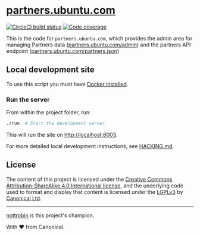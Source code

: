 [partners.ubuntu.com](http://partners.ubuntu.com)
===
[![CircleCI build status](https://circleci.com/gh/canonical-web-and-design/partners.ubuntu.com.svg?style=shield)](https://circleci.com/gh/canonical-web-and-design/partners.ubuntu.com) [![Code coverage](https://codecov.io/gh/canonical-web-and-design/partners.ubuntu.com/branch/master/graph/badge.svg)](https://codecov.io/gh/canonical-web-and-design/partners.ubuntu.com)

This is the code for `partners.ubuntu.com`, which provides the admin area for managing Partners data ([partners.ubuntu.com/admin](https://partners.ubuntu.com/admin)) and the partners API endpoint ([partners.ubuntu.com/partners.json](https://partners.ubuntu.com/partners.json))

Local development site
---

To use this script you must have [Docker installed](https://www.docker.com/products/docker).

### Run the server

From within the project folder, run:

``` bash
./run  # Start the development server
```

This will run the site on <http://localhost:8003>.

For more detailed local development instructions, see [HACKING.md](HACKING.md).

License
---

The content of this project is licensed under the [Creative Commons Attribution-ShareAlike 4.0 International license](https://creativecommons.org/licenses/by-sa/4.0/), and the underlying code used to format and display that content is licensed under the [LGPLv3](http://opensource.org/licenses/lgpl-3.0.html) by [Canonical Ltd](http://www.canonical.com/).

---

[nottrobin](https://github.com/nottrobin) is this project's champion.

With ♥ from Canonical.
